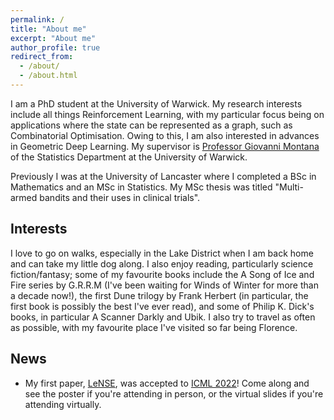 ```yaml
---
permalink: /
title: "About me"
excerpt: "About me"
author_profile: true
redirect_from: 
  - /about/
  - /about.html
---
```


I am a PhD student at the University of Warwick. My research interests include all things Reinforcement Learning, with my particular focus being on applications where the state can be represented as a graph, such as Combinatorial Optimisation. Owing to this, I am also interested in advances in Geometric Deep Learning. My supervisor is [Professor Giovanni Montana]([url](https://warwick.ac.uk/fac/sci/statistics/staff/academic-research/montana/)) of the Statistics Department at the University of Warwick. 

Previously I was at the University of Lancaster where I completed a BSc in Mathematics and an MSc in Statistics. My MSc thesis was titled "Multi-armed bandits and their uses in clinical trials".


## Interests
I love to go on walks, especially in the Lake District when I am back home and can take my little dog along. I also enjoy reading, particularly science fiction/fantasy; some of my favourite books include the A Song of Ice and Fire series by G.R.R.M (I've been waiting for Winds of Winter for more than a decade now!), the first Dune trilogy by Frank Herbert (in particular, the first book is possibly the best I've ever read), and some of Philip K. Dick's books, in particular A Scanner Darkly and Ubik. I also try to travel as often as possible, with my favourite place I've visited so far being Florence. 

## News
* My first paper, [LeNSE](https://arxiv.org/pdf/2205.10106.pdf), was accepted to [ICML 2022](https://icml.cc)! Come along and see the poster if you're attending in person, or the virtual slides if you're attending virtually. 
